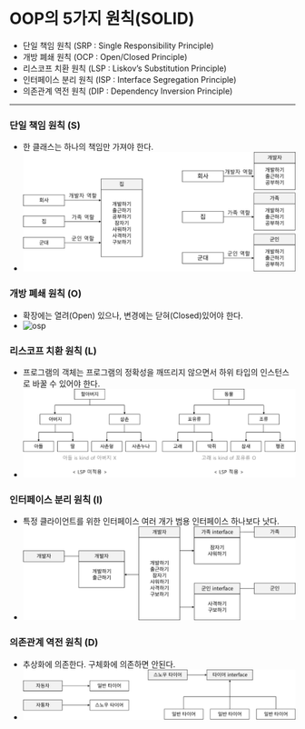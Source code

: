 # OOP의 5가지 원칙(SOLID)
- 단일 책임 원칙 (SRP : Single Responsibility Principle)
- 개방 폐쇄 원칙 (OCP : Open/Closed Principle)
- 리스코프 치환 원칙 (LSP : Liskov’s Substitution Principle)
- 인터페이스 분리 원칙 (ISP : Interface Segregation Principle)
- 의존관계 역전 원칙 (DIP : Dependency Inversion Principle)

---

### 단일 책임 원칙 (S)
- 한 클래스는 하나의 책임만 가져야 한다.
- ![srp](/image/srp.png)

### 개방 폐쇄 원칙 (O)
- 확장에는 열려(Open) 있으나, 변경에는 닫혀(Closed)있어야 한다.
- ![osp](/image/osp.png)

### 리스코프 치환 원칙 (L)
- 프로그램의 객체는 프로그램의 정확성을 깨뜨리지 않으면서 하위 타입의 인스턴스로 바꿀 수 있어야 한다.
- ![lsp](/image/lsp.png)

### 인터페이스 분리 원칙 (I)
- 특정 클라이언트를 위한 인터페이스 여러 개가 범용 인터페이스 하나보다 낫다.
- ![isp](/image/isp.png)

### 의존관계 역전 원칙 (D)
- 추상화에 의존한다. 구체화에 의존하면 안된다.
- ![dip](/image/dip.png)
